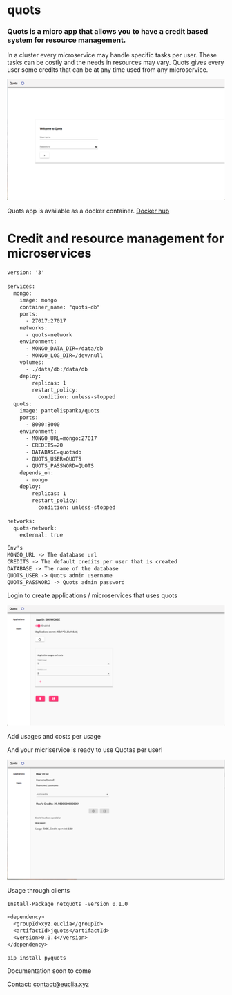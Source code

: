 # quots
 
### Quots is a micro app that allows you to have a credit based system for resource management.

In a cluster every microservice may handle specific tasks per user. These tasks can be costly and the needs in resources may vary. Quots gives every user some credits that can be at any time used from any microservice.

![alt text](https://github.com/euclia/quots/blob/master/quots_pics/quotsmain.png)

Quots app is available as a docker container.  [Docker hub](https://hub.docker.com/r/euclia/quots)

# Credit and resource management for microservices

```
version: '3'

services:
  mongo:
    image: mongo
    container_name: "quots-db"
    ports:
      - 27017:27017
    networks:
      - quots-network
    environment:
      - MONGO_DATA_DIR=/data/db
      - MONGO_LOG_DIR=/dev/null
    volumes:
      - ./data/db:/data/db
    deploy:
        replicas: 1
        restart_policy:
          condition: unless-stopped
  quots:
    image: pantelispanka/quots
    ports:
      - 8000:8000
    environment:
      - MONGO_URL=mongo:27017
      - CREDITS=20
      - DATABASE=quotsdb
      - QUOTS_USER=QUOTS
      - QUOTS_PASSWORD=QUOTS
    depends_on:
      - mongo
    deploy:
        replicas: 1
        restart_policy:
          condition: unless-stopped

networks:
  quots-network:
    external: true
```

```
Env's
MONGO_URL -> The database url
CREDITS -> The default credits per user that is created
DATABASE -> The name of the database
QUOTS_USER -> Quots admin username
QUOTS_PASSWORD -> Quots admin password
```


Login to create applications / microservices that uses quots 


![alt text](https://github.com/euclia/quots/blob/master/quots_pics/appshowcase.png)

Add usages and costs per usage


And your micriservice is ready to use Quotas per user!

![alt text](https://github.com/euclia/quots/blob/master/quots_pics/user.png)



Usage through clients 

```
Install-Package netquots -Version 0.1.0
```
```
<dependency>
  <groupId>xyz.euclia</groupId>
  <artifactId>jquots</artifactId>
  <version>0.0.4</version>
</dependency>
```

```pip install pyquots```


Documentation soon to come 


Contact:  contact@euclia.xyz
